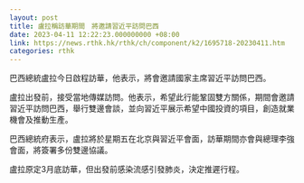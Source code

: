 ```yaml
---
layout: post
title: 盧拉稱訪華期間　將邀請習近平訪問巴西
date: 2023-04-11 12:22:23.000000000 +08:00
link: https://news.rthk.hk/rthk/ch/component/k2/1695718-20230411.htm
categories: rthk
---
```


巴西總統盧拉今日啟程訪華，他表示，將會邀請國家主席習近平訪問巴西。

盧拉出發前，接受當地傳媒訪問。他表示，希望此行能鞏固雙方關係，期間會邀請習近平訪問巴西，舉行雙邊會談，並向習近平展示希望中國投資的項目，創造就業機會及推動生產。

巴西總統府表示，盧拉將於星期五在北京與習近平會面，訪華期間亦會與總理李強會面，將簽署多份雙邊協議。

盧拉原定3月底訪華，但出發前感染流感引發肺炎，決定推遲行程。
